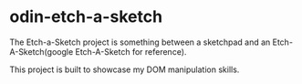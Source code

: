 # odin-etch-a-sketch

The Etch-a-Sketch project is something between a sketchpad and an Etch-A-Sketch(google Etch-A-Sketch for reference).

This project is built to showcase my DOM manipulation skills.